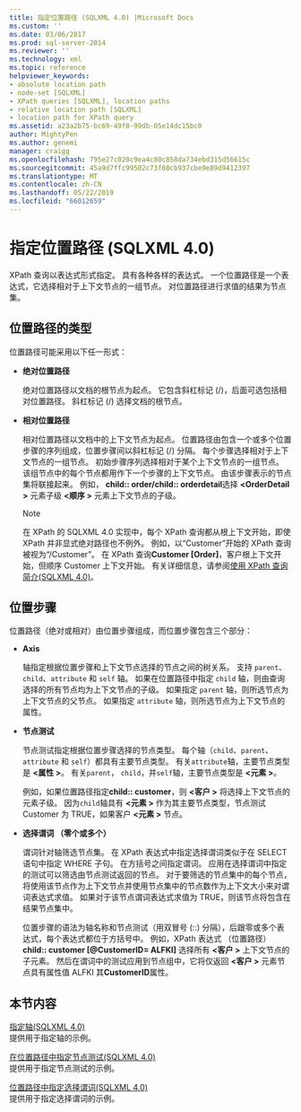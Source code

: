 ```yaml
---
title: 指定位置路径 (SQLXML 4.0) |Microsoft Docs
ms.custom: ''
ms.date: 03/06/2017
ms.prod: sql-server-2014
ms.reviewer: ''
ms.technology: xml
ms.topic: reference
helpviewer_keywords:
- absolute location path
- node-set [SQLXML]
- XPath queries [SQLXML], location paths
- relative location path [SQLXML]
- location path for XPath query
ms.assetid: a23a2b75-bc69-49f0-99db-05e14dc15bc0
author: MightyPen
ms.author: genemi
manager: craigg
ms.openlocfilehash: 795e27c020c9ea4c80c858da734ebd315d56615c
ms.sourcegitcommit: 45a9d7ffc99502c73f08cb937cbe9e89d9412397
ms.translationtype: MT
ms.contentlocale: zh-CN
ms.lasthandoff: 05/22/2019
ms.locfileid: "66012659"
---
```

# <a name="specifying-a-location-path-sqlxml-40"></a>指定位置路径 (SQLXML 4.0)
  XPath 查询以表达式形式指定。 具有各种各样的表达式。 一个位置路径是一个表达式，它选择相对于上下文节点的一组节点。 对位置路径进行求值的结果为节点集。  
  
## <a name="types-of-location-paths"></a>位置路径的类型  
 位置路径可能采用以下任一形式：  
  
-   **绝对位置路径**  
  
     绝对位置路径以文档的根节点为起点。 它包含斜杠标记 (/)，后面可选包括相对位置路径。 斜杠标记 (/) 选择文档的根节点。  
  
-   **相对位置路径**  
  
     相对位置路径以文档中的上下文节点为起点。 位置路径由包含一个或多个位置步骤的序列组成，位置步骤间以斜杠标记 (/) 分隔。 每个步骤选择相对于上下文节点的一组节点。 初始步骤序列选择相对于某个上下文节点的一组节点。 该组节点中的每个节点都用作下一个步骤的上下文节点。 由该步骤表示的节点集将联接起来。 例如， **child:: order/child:: orderdetail**选择 **\<OrderDetail >** 元素子级 **\<顺序 >** 元素上下文节点的子级。  
  
    > [!NOTE]  
    >  在 XPath 的 SQLXML 4.0 实现中，每个 XPath 查询都从根上下文开始，即使 XPath 并非显式绝对路径也不例外。 例如，以“Customer”开始的 XPath 查询被视为“/Customer”。 在 XPath 查询**Customer [Order]**，客户根上下文开始，但顺序 Customer 上下文开始。 有关详细信息，请参阅[使用 XPath 查询简介&#40;SQLXML 4.0&#41;](../introduction-to-using-xpath-queries-sqlxml-4-0.md)。  
  
## <a name="location-steps"></a>位置步骤  
 位置路径（绝对或相对）由位置步骤组成，而位置步骤包含三个部分：  
  
-   **Axis**  
  
     轴指定根据位置步骤和上下文节点选择的节点之间的树关系。 支持 `parent`、`child`、`attribute` 和 `self` 轴。 如果在位置路径中指定 `child` 轴，则由查询选择的所有节点均为上下文节点的子级。 如果指定 `parent` 轴，则所选节点为上下文节点的父节点。 如果指定 `attribute` 轴，则所选节点为上下文节点的属性。  
  
-   **节点测试**  
  
     节点测试指定根据位置步骤选择的节点类型。 每个轴（`child`、`parent`、`attribute` 和 `self`）都具有主要节点类型。 有关`attribute`轴，主要节点类型是 **\<属性 >**。 有关`parent`， `child`，并`self`轴，主要节点类型是 **\<元素 >**。  
  
     例如，如果位置路径指定**child:: customer**，则 **\<客户 >** 将选择上下文节点的元素子级。 因为`child`轴具有 **\<元素 >** 作为其主要节点类型，节点测试 Customer 为 TRUE，如果客户 **\<元素 >** 节点。  
  
-   **选择谓词 （零个或多个）**  
  
     谓词针对轴筛选节点集。 在 XPath 表达式中指定选择谓词类似于在 SELECT 语句中指定 WHERE 子句。 在方括号之间指定谓词。 应用在选择谓词中指定的测试可以筛选由节点测试返回的节点。 对于要筛选的节点集中的每个节点，将使用该节点作为上下文节点并使用节点集中的节点数作为上下文大小来对谓词表达式求值。 如果对于该节点谓词表达式求值为 TRUE，则该节点将包含在结果节点集中。  
  
     位置步骤的语法为轴名称和节点测试（用双冒号 (::) 分隔），后跟零或多个表达式，每个表达式都位于方括号中。 例如，XPath 表达式 （位置路径） **child:: customer [@CustomerID= ALFKI]** 选择所有 **\<客户 >** 上下文节点的子元素。 然后在谓词中的测试应用到节点组中，它将仅返回 **\<客户 >** 元素节点具有属性值 ALFKI 其**CustomerID**属性。  
  
## <a name="in-this-section"></a>本节内容  
 [指定轴&#40;SQLXML 4.0&#41;](specifying-an-axis-sqlxml-4-0.md)  
 提供用于指定轴的示例。  
  
 [在位置路径中指定节点测试&#40;SQLXML 4.0&#41;](specifying-a-node-test-in-the-location-path-sqlxml-4-0.md)  
 提供用于指定节点测试的示例。  
  
 [位置路径中指定选择谓词&#40;SQLXML 4.0&#41;](specifying-selection-predicates-in-the-location-path-sqlxml-4-0.md)  
 提供用于指定选择谓词的示例。  
  
  
